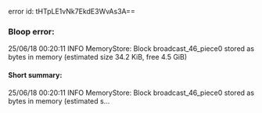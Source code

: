 error id: tHTpLE1vNk7EkdE3WvAs3A==
### Bloop error:

25/06/18 00:20:11 INFO MemoryStore: Block broadcast_46_piece0 stored as bytes in memory (estimated size 34.2 KiB, free 4.5 GiB)
#### Short summary: 

25/06/18 00:20:11 INFO MemoryStore: Block broadcast_46_piece0 stored as bytes in memory (estimated s...